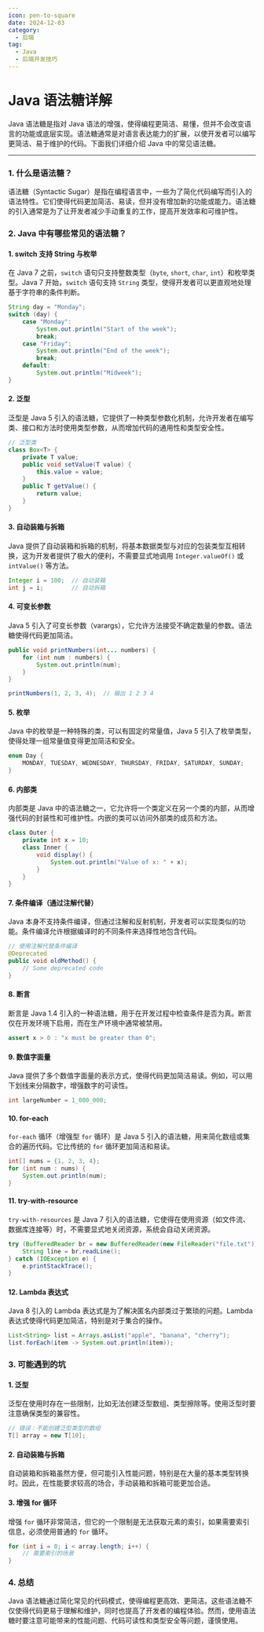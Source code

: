```yaml
---
icon: pen-to-square
date: 2024-12-03
category:
  - 后端
tag:
  - Java
  - 后端开发技巧
---
```

# Java 语法糖详解

Java 语法糖是指对 Java 语法的增强，使得编程更简洁、易懂，但并不会改变语言的功能或底层实现。语法糖通常是对语言表达能力的扩展，以使开发者可以编写更简洁、易于维护的代码。下面我们详细介绍 Java 中的常见语法糖。

---

### 1. **什么是语法糖？**

语法糖（Syntactic Sugar）是指在编程语言中，一些为了简化代码编写而引入的语法特性。它们使得代码更加简洁、易读，但并没有增加新的功能或能力。语法糖的引入通常是为了让开发者减少手动重复的工作，提高开发效率和可维护性。

### 2. **Java 中有哪些常见的语法糖？**

#### 1. **switch 支持 String 与枚举**

在 Java 7 之前，`switch` 语句只支持整数类型（`byte`, `short`, `char`, `int`）和枚举类型。Java 7 开始，`switch` 语句支持 `String` 类型，使得开发者可以更直观地处理基于字符串的条件判断。

```java
String day = "Monday";
switch (day) {
    case "Monday":
        System.out.println("Start of the week");
        break;
    case "Friday":
        System.out.println("End of the week");
        break;
    default:
        System.out.println("Midweek");
}
```

#### 2. **泛型**

泛型是 Java 5 引入的语法糖，它提供了一种类型参数化机制，允许开发者在编写类、接口和方法时使用类型参数，从而增加代码的通用性和类型安全性。

```java
// 泛型类
class Box<T> {
    private T value;
    public void setValue(T value) {
        this.value = value;
    }
    public T getValue() {
        return value;
    }
}
```

#### 3. **自动装箱与拆箱**

Java 提供了自动装箱和拆箱的机制，将基本数据类型与对应的包装类型互相转换，这为开发者提供了极大的便利，不需要显式地调用 `Integer.valueOf()` 或 `intValue()` 等方法。

```java
Integer i = 100;  // 自动装箱
int j = i;        // 自动拆箱
```

#### 4. **可变长参数**

Java 5 引入了可变长参数（varargs），它允许方法接受不确定数量的参数。语法糖使得代码更加简洁。

```java
public void printNumbers(int... numbers) {
    for (int num : numbers) {
        System.out.println(num);
    }
}

printNumbers(1, 2, 3, 4);  // 输出 1 2 3 4
```

#### 5. **枚举**

Java 中的枚举是一种特殊的类，可以有固定的常量值，Java 5 引入了枚举类型，使得处理一组常量值变得更加简洁和安全。

```java
enum Day {
    MONDAY, TUESDAY, WEDNESDAY, THURSDAY, FRIDAY, SATURDAY, SUNDAY;
}
```

#### 6. **内部类**

内部类是 Java 中的语法糖之一，它允许将一个类定义在另一个类的内部，从而增强代码的封装性和可维护性。内嵌的类可以访问外部类的成员和方法。

```java
class Outer {
    private int x = 10;
    class Inner {
        void display() {
            System.out.println("Value of x: " + x);
        }
    }
}
```

#### 7. **条件编译（通过注解代替）**

Java 本身不支持条件编译，但通过注解和反射机制，开发者可以实现类似的功能。条件编译允许根据编译时的不同条件来选择性地包含代码。

```java
// 使用注解代替条件编译
@Deprecated
public void oldMethod() {
    // Some deprecated code
}
```

#### 8. **断言**

断言是 Java 1.4 引入的一种语法糖，用于在开发过程中检查条件是否为真。断言仅在开发环境下启用，而在生产环境中通常被禁用。

```java
assert x > 0 : "x must be greater than 0";
```

#### 9. **数值字面量**

Java 提供了多个数值字面量的表示方式，使得代码更加简洁易读。例如，可以用下划线来分隔数字，增强数字的可读性。

```java
int largeNumber = 1_000_000;
```

#### 10. **for-each**

`for-each` 循环（增强型 `for` 循环）是 Java 5 引入的语法糖，用来简化数组或集合的遍历代码。它比传统的 `for` 循环更加简洁和易读。

```java
int[] nums = {1, 2, 3, 4};
for (int num : nums) {
    System.out.println(num);
}
```

#### 11. **try-with-resource**

`try-with-resources` 是 Java 7 引入的语法糖，它使得在使用资源（如文件流、数据库连接等）时，不需要显式地关闭资源，系统会自动关闭资源。

```java
try (BufferedReader br = new BufferedReader(new FileReader("file.txt"))) {
    String line = br.readLine();
} catch (IOException e) {
    e.printStackTrace();
}
```

#### 12. **Lambda 表达式**

Java 8 引入的 Lambda 表达式是为了解决匿名内部类过于繁琐的问题。Lambda 表达式使得代码更加简洁，特别是对于集合的操作。

```java
List<String> list = Arrays.asList("apple", "banana", "cherry");
list.forEach(item -> System.out.println(item));
```

### 3. **可能遇到的坑**

#### 1. **泛型**

泛型在使用时存在一些限制，比如无法创建泛型数组、类型擦除等。使用泛型时要注意确保类型的兼容性。

```java
// 错误：不能创建泛型类型的数组
T[] array = new T[10]; 
```

#### 2. **自动装箱与拆箱**

自动装箱和拆箱虽然方便，但可能引入性能问题，特别是在大量的基本类型转换时。因此，在性能要求较高的场合，手动装箱和拆箱可能更加合适。

#### 3. **增强 for 循环**

增强 `for` 循环非常简洁，但它的一个限制是无法获取元素的索引，如果需要索引信息，必须使用普通的 `for` 循环。

```java
for (int i = 0; i < array.length; i++) {
    // 需要索引的场景
}
```

### 4. **总结**

Java 语法糖通过简化常见的代码模式，使得编程更高效、更简洁。这些语法糖不仅使得代码更易于理解和维护，同时也提高了开发者的编程体验。然而，使用语法糖时要注意可能带来的性能问题、代码可读性和类型安全等问题，谨慎使用。